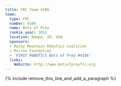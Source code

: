 ```yaml
---
title: FRC Team 4106
team:
  type: FRC
  number: 4106
  name: Bots of Prey
  rookie_year: 2012
  location: Nampa, ID, USA
  sponsors:
  - Rocky Mountain Robotics Coalition
  - Micron Foundation
  - 'FIRST ROBOTICS Bots of Prey #4106'
  links:
    Website: http://www.botsofpreyfrc.org
---
```


{% include remove_this_line_and_add_a_paragraph %}